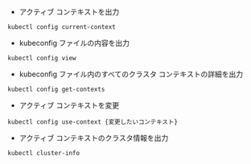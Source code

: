 - アクティブ コンテキストを出力
```
kubectl config current-context
```

- kubeconfig ファイルの内容を出力
```
kubectl config view
```

- kubeconfig ファイル内のすべてのクラスタ コンテキストの詳細を出力
```
kubectl config get-contexts
```

- アクティブ コンテキストを変更
```
kubectl config use-context {変更したいコンテキスト}
```

- アクティブ コンテキストのクラスタ情報を出力
```sh
kubectl cluster-info
```
